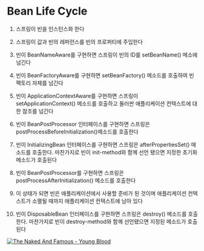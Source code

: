 Bean Life Cycle
===============

1. 스프링이 빈을 인스턴스화 한다

2. 스프링이 값과 빈의 레퍼런스를 빈의 프로퍼티에 주입한다

3. 빈이 BeanNameAware를 구현하면 스프링이 빈의 ID를 setBeanName() 메소에 넘긴다

4. 빈이 BeanFactoryAware를 구현하면 setBeanFactory() 메소드를 호출하여 빈 팩토리 자체를 넘긴다

5. 빈이 ApplicationContextAware를 구현하면 스프링이 setApplicationContext() 메소드를 호출하고
   둘러싼 애플리케이션 컨텍스트에 대한 참조를 넘긴다

6. 빈이 BeanPostProcessor 인터페이스를 구현하면 스프링은 postProcessBeforeInitialization()메소드를 호출한다

7. 빈이 InitializingBean 인터페이스를 구현하면 스프링은 afterPropertiesSet() 메소드를 호출한다. 마찬가지로 빈이
   init-method와 함께 선언 됐으면 지정한 초기화 메소드가 호출된다

8. 빈이 BeanPostProcessor를 구현하면 스프링은 postProcessAfterInitialization() 메소드를 호출한다

9. 이 상태가 되면 빈은 애플리케이션에서 사용할 준비가 된 것이며 애플리케이션 컨텍스트가 소멸될 때까지 애플리케이션 컨텍스트에 남아 있다

10. 빈이 DisposableBean 인터페이스를 구현하면 스프링은 destroy() 메소드를 호출한다. 마찬가지로 빈이 destroy-method와 함께 선언됐으면
    지정된 메소드가 호출된다


 [![The Naked And Famous - Young Blood](http://img.youtube.com/vi/3-3k-4flMFI/0.jpg)](http://www.youtube.com/watch?v=3-3k-4flMFI?autoplay=1 "The Naked And Famous - Young Blood ")